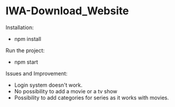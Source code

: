 # IWA-Download_Website

Installation:

- npm install

Run the project:

- npm start

Issues and Improvement:

- Login system doesn't work.
- No possibility to add a movie or a tv show
- Possibility to add categories for series as it works with movies.





